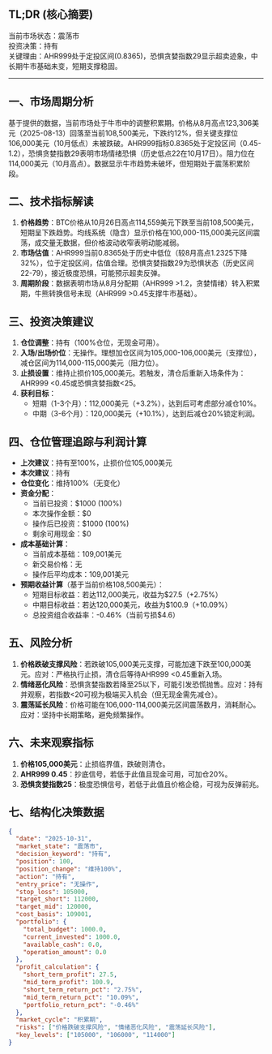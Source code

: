 ## TL;DR (核心摘要)
当前市场状态：震荡市  
投资决策：持有  
关键理由：AHR999处于定投区间(0.8365)，恐惧贪婪指数29显示超卖迹象，中长期牛市基础未变，短期支撑稳固。

---

## 一、市场周期分析
基于提供的数据，当前市场处于牛市中的调整积累期。价格从8月高点123,306美元（2025-08-13）回落至当前108,500美元，下跌约12%，但关键支撑位106,000美元（10月低点）未被跌破。AHR999指标0.8365处于定投区间（0.45-1.2），恐惧贪婪指数29表明市场情绪恐惧（历史低点22在10月17日）。阻力位在114,000美元（10月高点）。数据显示牛市趋势未破坏，但短期处于震荡积累阶段。

## 二、技术指标解读
1. **价格趋势**：BTC价格从10月26日高点114,559美元下跌至当前108,500美元，短期呈下跌趋势。均线系统（隐含）显示价格在100,000-115,000美元区间震荡，成交量无数据，但价格波动收窄表明动能减弱。
2. **市场估值**：AHR999当前0.8365处于历史中低位（较8月高点1.2325下降32%），位于定投区间，估值合理。恐惧贪婪指数29为恐惧状态（历史区间22-79），接近极度恐惧，可能预示超卖反弹。
3. **周期阶段**：数据表明市场从8月分配期（AHR999 >1.2，贪婪情绪）转入积累期，牛熊转换信号未现（AHR999 >0.45支撑牛市基础）。

## 三、投资决策建议
1. **仓位调整**：持有（100%仓位，无现金可用）。
2. **入场/出场价位**：无操作。理想加仓区间为105,000-106,000美元（支撑位），减仓区间为114,000-115,000美元（阻力位）。
3. **止损设置**：维持止损价105,000美元。若触发，清仓后重新入场条件为：AHR999 <0.45或恐惧贪婪指数<25。
4. **获利目标**：  
   - 短期（1-3个月）：112,000美元（+3.2%），达到后可考虑部分减仓10%。  
   - 中期（3-6个月）：120,000美元（+10.1%），达到后减仓20%锁定利润。

## 四、仓位管理追踪与利润计算
- **上次建议**：持有至100%，止损价位105,000美元  
- **本次建议**：持有  
- **仓位变化**：维持100%（无变化）  
- **资金分配**：  
  - 当前已投资：$1000 (100%)  
  - 本次操作金额：$0  
  - 操作后已投资：$1000 (100%)  
  - 剩余可用现金：$0  
- **成本基础计算**：  
  - 当前成本基础：109,001美元  
  - 新交易价格：无  
  - 操作后平均成本：109,001美元  
- **预期收益计算**（基于当前价格108,500美元）：  
  - 短期目标收益：若达112,000美元，收益为$27.5（+2.75%）  
  - 中期目标收益：若达120,000美元，收益为$100.9（+10.09%）  
  - 总投资组合收益率：-0.46%（当前亏损$4.6）

## 五、风险分析
1. **价格跌破支撑风险**：若跌破105,000美元支撑，可能加速下跌至100,000美元。应对：严格执行止损，清仓后等待AHR999 <0.45重新入场。  
2. **情绪恶化风险**：恐惧贪婪指数若降至25以下，可能引发恐慌抛售。应对：持有并观察，若指数<20可视为极端买入机会（但无现金需先减仓）。  
3. **震荡延长风险**：价格可能在106,000-114,000美元区间震荡数月，消耗耐心。应对：坚持中长期策略，避免频繁操作。

## 六、未来观察指标
1. **价格105,000美元**：止损临界值，跌破则清仓。  
2. **AHR999 0.45**：抄底信号，若低于此值且现金可用，可加仓20%。  
3. **恐惧贪婪指数25**：极度恐惧信号，若低于此值且价格企稳，可视为反弹前兆。

## 七、结构化决策数据
```json
{
  "date": "2025-10-31",
  "market_state": "震荡市",
  "decision_keyword": "持有",
  "position": 100,
  "position_change": "维持100%",
  "action": "持有",
  "entry_price": "无操作",
  "stop_loss": 105000,
  "target_short": 112000,
  "target_mid": 120000,
  "cost_basis": 109001,
  "portfolio": {
    "total_budget": 1000.0,
    "current_invested": 1000.0,
    "available_cash": 0.0,
    "operation_amount": 0.0
  },
  "profit_calculation": {
    "short_term_profit": 27.5,
    "mid_term_profit": 100.9,
    "short_term_return_pct": "2.75%",
    "mid_term_return_pct": "10.09%",
    "portfolio_return_pct": "-0.46%"
  },
  "market_cycle": "积累期",
  "risks": ["价格跌破支撑风险", "情绪恶化风险", "震荡延长风险"],
  "key_levels": ["105000", "106000", "114000"]
}
```